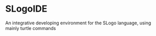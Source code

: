 # SLogoIDE
An integrative developing environment for the SLogo language, using mainly turtle commands
